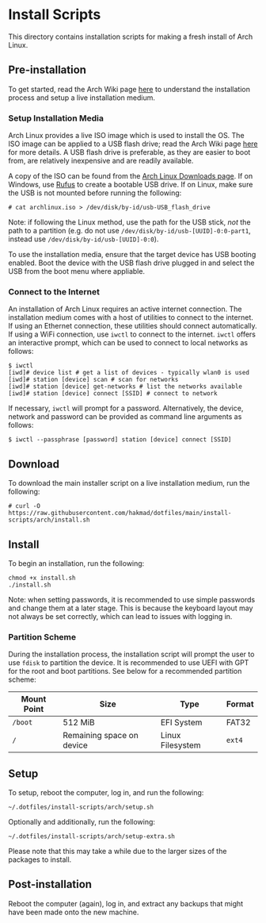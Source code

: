 # Install Scripts

This directory contains installation scripts for making a fresh install of Arch
Linux.

## Pre-installation

To get started, read the Arch Wiki page
[here](https://wiki.archlinux.org/title/Installation_guide) to understand the
installation process and setup a live installation medium.

### Setup Installation Media

Arch Linux provides a live ISO image which is used to install the OS. The ISO
image can be applied to a USB flash drive; read the Arch Wiki page
[here](https://wiki.archlinux.org/title/USB_flash_installation_medium) for more
details. A USB flash drive is preferable, as they are easier to boot from, are
relatively inexpensive and are readily available.

A copy of the ISO can be found from the [Arch Linux Downloads
page](https://archlinux.org/download/). If on Windows, use
[Rufus](http://rufus.ie/en/) to create a bootable USB drive. If on Linux, make
sure the USB is not mounted before running the following:

```
# cat archlinux.iso > /dev/disk/by-id/usb-USB_flash_drive
```

Note: if following the Linux method, use the path for the USB stick, *not* the
path to a partition (e.g. do not use `/dev/disk/by-id/usb-[UUID]-0:0-part1`,
instead use `/dev/disk/by-id/usb-[UUID]-0:0`).

To use the installation media, ensure that the target device has USB booting
enabled. Boot the device with the USB flash drive plugged in and select the
USB from the boot menu where appliable.

### Connect to the Internet

An installation of Arch Linux requires an active internet connection. The
installation medium comes with a host of utilities to connect to the internet.
If using an Ethernet connection, these utilities should connect automatically.
If using a WiFi connection, use `iwctl` to connect to the internet. `iwctl`
offers an interactive prompt, which can be used to connect to local networks as
follows:

```
$ iwctl
[iwd]# device list # get a list of devices - typically wlan0 is used
[iwd]# station [device] scan # scan for networks
[iwd]# station [device] get-networks # list the networks available
[iwd]# station [device] connect [SSID] # connect to network
```

If necessary, `iwctl` will prompt for a password. Alternatively, the
device, network and password can be provided as command line arguments as
follows:

```
$ iwctl --passphrase [password] station [device] connect [SSID]
```

## Download

To download the main installer script on a live installation medium, run the
following:

```
# curl -O https://raw.githubusercontent.com/hakmad/dotfiles/main/install-scripts/arch/install.sh
```

## Install

To begin an installation, run the following:

```
chmod +x install.sh
./install.sh
```

Note: when setting passwords, it is recommended to use simple passwords and
change them at a later stage. This is because the keyboard layout may not
always be set correctly, which can lead to issues with logging in.

### Partition Scheme

During the installation process, the installation script will prompt the user
to use `fdisk` to partition the device. It is recommended to use UEFI with GPT
for the root and boot partitions. See below for a recommended partition scheme:

| Mount Point | Size | Type | Format |
| --- | --- | --- | --- |
| `/boot` | 512 MiB | EFI System | FAT32 |
| `/` | Remaining space on device | Linux Filesystem | `ext4` |

## Setup

To setup, reboot the computer, log in, and run the following:

```
~/.dotfiles/install-scripts/arch/setup.sh
```

Optionally and additionally, run the following:

```
~/.dotfiles/install-scripts/arch/setup-extra.sh
```

Please note that this may take a while due to the larger sizes of the packages
to install.

## Post-installation

Reboot the computer (again), log in, and extract any backups that might have
been made onto the new machine.
